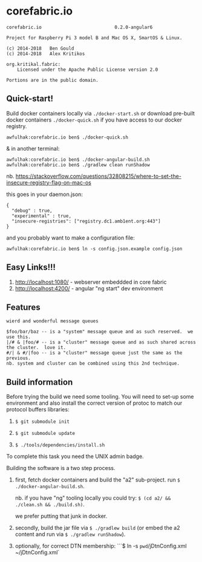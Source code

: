 corefabric.io
=============

```
corefabric.io							0.2.0-angular6

Project for Raspberry Pi 3 model B and Mac OS X, SmartOS & Linux.

(c) 2014-2018   Ben Gould
(c) 2014-2018   Alex Kritikos

org.kritikal.fabric:
	Licensed under the Apache Public License version 2.0

Portions are in the public domain.
```

Quick-start!
------------

Build docker containers locally via ```./docker-start.sh``` 
or download pre-built docker containers ```./docker-quick.sh```
if you have access to our docker registry.

```
awfulhak:corefabric.io ben$ ./docker-quick.sh
```

& in another terminal:

```
awfulhak:corefabric.io ben$ ./docker-angular-build.sh
awfulhak:corefabric.io ben$ ./gradlew clean runShadow
```

nb. https://stackoverflow.com/questions/32808215/where-to-set-the-insecure-registry-flag-on-mac-os

this goes in your daemon.json:

```
{
  "debug" : true,
  "experimental" : true,
  "insecure-registries": ["registry.dc1.amb1ent.org:443"]
}
```

and you probably want to make a configuration file:

```
awfulhak:corefabric.io ben$ ln -s config.json.example config.json
```

Easy Links!!!
-------------

1. <http://localhost:1080/>      - webserver embeddded in core fabric
2. <http://localhost:4200/>      - angular "ng start" dev environment

Features
--------

```
wierd and wonderful message queues

$foo/bar/baz -- is a "system" message queue and as such reserved.  we use this.
|/# & |foo/# -- is a "cluster" message queue and as such shared across the cluster.  love it.
#/| & #/|foo -- is a "cluster" message queue just the same as the previous.
nb. system and cluster can be combined using this 2nd technique.
```

Build information
-----------------

Before trying the build we need some tooling.  You will need to set-up
some environment and also install the correct version of protoc to match
our protocol buffers libraries:

1.  ```$ git submodule init```

2.  ```$ git submodule update```

3.  ```$ ./tools/dependencies/install.sh```

To complete this task you need the UNIX admin badge.

Building the software is a two step process.

1.  first, fetch docker containers and
    build the "a2" sub-project.
    run ```$ ./docker-angular-build.sh```.
    
    nb. if you have "ng" tooling locally you could try:
    ```$ (cd a2/ && ./clean.sh && ./build.sh)```.
    
    we prefer putting that junk in docker.
    
2.  secondly, build the jar file via ```$ ./gradlew build``` (or embed the a2 content and 
    run via ```$ ./gradlew runShadow```).
    
3.  optionally, for correct DTN membership:  ```$ ln -s `pwd`/jDtnConfig.xml ~/jDtnConfig.xml`
